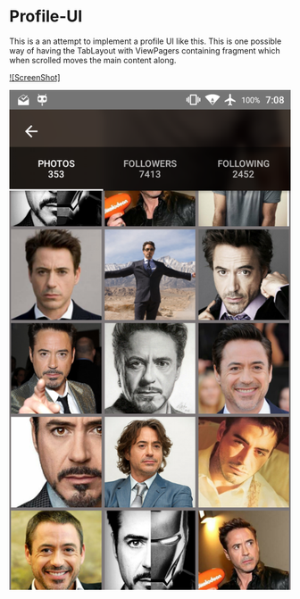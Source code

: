 # Profile-UI

This is a an attempt to implement a profile UI like this. This is one possible way of having the TabLayout
with ViewPagers containing fragment which when scrolled moves the main content along.

[![ScreenShot]](https://www.youtube.com/watch?v=PMXcu3DYWN0)


![alt tag](https://github.com/deepakbaliga/Profile-UI/blob/master/screenshots/ProfileUI%20Screen%20TWo.png)
